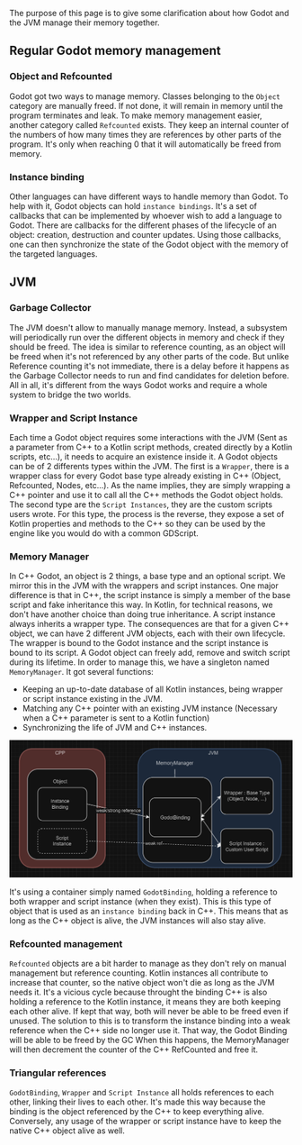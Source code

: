 The purpose of this page is to give some clarification about how Godot and the JVM manage their memory together. 

## Regular Godot memory management
### Object and Refcounted
Godot got two ways to manage memory. Classes belonging to the `Object` category are manually freed. If not done, it will remain in memory until the program terminates and leak. To make memory management easier, another category called `Refcounted` exists. They keep an internal counter of the numbers of how many times they are references by other parts of the program. It's only when reaching 0 that it will automatically be freed from memory.

### Instance binding
Other languages can have different ways to handle memory than Godot. To help with it, Godot objects can hold `instance bindings`.  It's a set of callbacks that can be implemented by whoever wish to add a language to Godot. There are callbacks for the different phases of the lifecycle of an object: creation, destruction and counter updates. Using those callbacks, one can then synchronize the state of the Godot object with the memory of the targeted languages.

## JVM
### Garbage Collector
The JVM doesn't allow to manually manage memory. Instead, a subsystem will periodically run over the different objects in memory and check if they should be freed. The idea is similar to reference counting, as an object will be freed when it's not referenced by any other parts of the code. But unlike Reference counting it's not immediate, there is a delay before it happens as the Garbage Collector needs to run and find candidates for deletion before. All in all, it's different from the ways Godot works and require a whole system to bridge the two worlds. 

### Wrapper and Script Instance
Each time a Godot object requires some interactions with the JVM (Sent as a parameter from C++ to a Kotlin script methods, created directly by a Kotlin scripts, etc...), it needs to acquire an existence inside it. A Godot objects can be of 2 differents types within the JVM. The first is a `Wrapper`, there is a wrapper class for every Godot base type already existing in C++ (Object, Refcounted, Nodes, etc...). As the name implies, they are simply wrapping a C++ pointer and use it to call all the C++ methods the Godot object holds. The second type are the `Script Instances`, they are the custom scripts users wrote. For this type, the process is the reverse, they expose a set of Kotlin properties and methods to the C++ so they can be used by the engine like you would do with a common GDScript.

### Memory Manager
In C++ Godot, an object is 2 things, a base type and an optional script. We mirror this in the JVM with the wrappers and script instances. One major difference is that in C++, the script instance is simply a member of the base script and fake inheritance this way. In Kotlin, for technical reasons, we don't have another choice than doing true inheritance. A script instance always inherits a wrapper type. The consequences are that for a given C++ object, we can have 2 different JVM objects, each with their own lifecycle. The wrapper is bound to the Godot instance and the script instance is bound to its script. A Godot object can freely add, remove and switch script during its lifetime. In order to manage this, we have a singleton named `MemoryManager`. It got several functions:

-  Keeping an up-to-date database of all Kotlin instances, being wrapper or script instance existing in the JVM.
-  Matching any C++ pointer with an existing JVM instance (Necessary when a C++ parameter is sent to a Kotlin function)
-  Synchronizing the life of JVM and C++ instances.

![Memory Manager](../../assets/img/memory_manager.png)

It's using a container simply named `GodotBinding`, holding a reference to both wrapper and script instance (when they exist). This is this type of object that is used as an `instance binding` back in C++. This means that as long as the C++ object is alive, the JVM instances will also stay alive.

### Refcounted management
`Refcounted` objects are a bit harder to manage as they don't rely on manual management but reference counting. Kotlin instances all contribute to increase that counter, so the native object won't die as long as the JVM needs it. It's a vicious cycle because throught the binding C++ is also holding a reference to the Kotlin instance, it means they are both keeping each other alive. If kept that way, both will never be able to be freed even if unused. The solution to this is to transform the instance binding into a weak reference when the C++ side no longer use it. That way, the Godot Binding will be able to be freed by the GC When this happens, the MemoryManager will then decrement the counter of the C++ RefCounted and free it.

### Triangular references
`GodotBinding`, `Wrapper` and `Script Instance` all holds references to each other, linking their lives to each other. It's made this way because the binding is the object referenced by the C++ to keep everything alive. Conversely, any usage of the wrapper or script instance have to keep the native C++ object alive as well. 